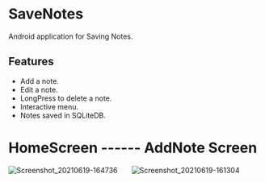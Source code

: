 # SaveNotes
Android application for Saving Notes.

## Features
- Add a note.
- Edit a note.
- LongPress to delete a note.
- Interactive menu.
- Notes saved in SQLiteDB.

# HomeScreen ------ AddNote Screen    
![Screenshot_20210619-164736](https://user-images.githubusercontent.com/43600925/122640661-95740a00-d0b5-11eb-918c-80788bb53624.png "Home")&nbsp;&nbsp;&nbsp;&nbsp;&nbsp;&nbsp;&nbsp;![Screenshot_20210619-161304](https://user-images.githubusercontent.com/43600925/122639856-22689480-d0b1-11eb-8475-5e3e6ecc8fe9.png "ADD NOTE")






